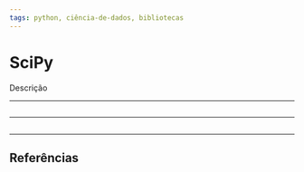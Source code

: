 ```yaml
---
tags: python, ciência-de-dados, bibliotecas
---
```


# SciPy

Descrição

---

```toc
```

---

## 

---

## Referências
